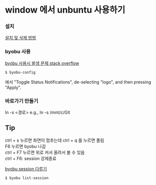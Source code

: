 # window 에서 unbuntu 사용하기 

### 설치
[설치 및 삭제 방법](https://www.howtoinstall.co/en/ubuntu/xenial/byobu?action=remove)

### byobu 사용
[byobu 사용시 발생 문제 stack overflow](https://askubuntu.com/questions/492802/byobu-weird-character)
```shell
$ byobu-config
```
에서 "Toggle Status Notifications", de-selecting "logo", and then pressing "Apply".


### 바로가기 만들기 
ln -s <경로>
e.g., ln -s /mnt/c/Git



## Tip
ctrl + s 누르면 화면이 멈추는데 ctrl + q 를 누르면 풀림  
F6 누르면 byobu 나감  
ctrl + F7 누르면 위로 커서 올려서 볼 수 있음  
ctrl + F6: session 강제종료    

[byobu session 다루기](https://askubuntu.com/questions/196290/name-a-byobu-session)

`$ byobu list-session`

